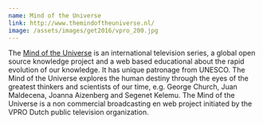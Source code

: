 ```yaml
---
name: Mind of the Universe
link: http://www.themindoftheuniverse.nl/
image: /assets/images/get2016/vpro_200.jpg
---
```


The [Mind of the Universe](http://www.themindoftheuniverse.nl/) is an international television series, a global open source knowledge project and a web based educational about the rapid evolution of our knowledge. It has unique patronage from UNESCO. The Mind of the Universe explores the human destiny through the eyes of the greatest thinkers and scientists of our time, e.g. George Church, Juan Maldecena, Joanna Aizenberg and Segenet Kelemu. The Mind of the Universe is a non commercial broadcasting en web project initiated by the VPRO Dutch public television organization.
